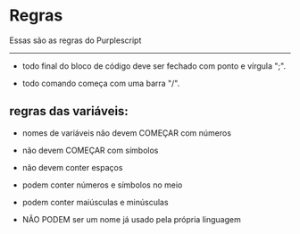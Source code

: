 # Regras

Essas são as regras do Purplescript
___

* todo final do bloco de código deve ser fechado com ponto e vírgula ";".

* todo comando começa com uma barra "/".

## regras das variáveis:

* nomes de variáveis não devem COMEÇAR com números

* não devem COMEÇAR com símbolos

* não devem conter espaços

* podem conter números e símbolos no meio

* podem conter maiúsculas e minúsculas

* NÃO PODEM ser um nome já usado pela própria linguagem